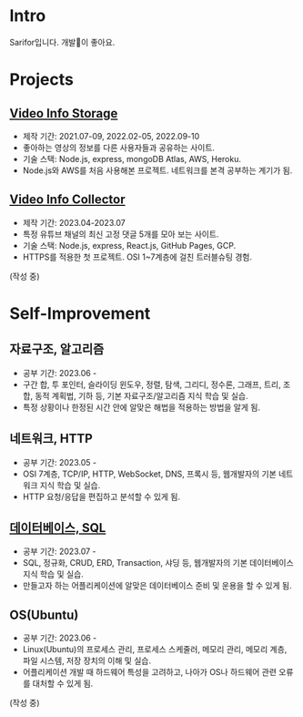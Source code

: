 <!--
**sarifor/sarifor** is a ✨ _special_ ✨ repository because its `README.md` (this file) appears on your GitHub profile.

Here are some ideas to get you started:

- 🔭 I’m currently working on ...
- 🌱 I’m currently learning ...
- 👯 I’m looking to collaborate on ...
- 🤔 I’m looking for help with ...
- 💬 Ask me about ...
- 📫 How to reach me: ...
- 😄 Pronouns: ...
- ⚡ Fun fact: ...
-->

# Intro
Sarifor입니다. 개발🐾이 좋아요.

# Projects
## [Video Info Storage](https://github.com/sarifor/video-info-storage)
- 제작 기간: 2021.07-09, 2022.02-05, 2022.09-10
- 좋아하는 영상의 정보를 다른 사용자들과 공유하는 사이트.
- 기술 스택: Node.js, express, mongoDB Atlas, AWS, Heroku.
- Node.js와 AWS를 처음 사용해본 프로젝트. 네트워크를 본격 공부하는 계기가 됨.

## [Video Info Collector](https://github.com/sarifor/video-info-collector)
- 제작 기간: 2023.04-2023.07
- 특정 유튜브 채널의 최신 고정 댓글 5개를 모아 보는 사이트.
- 기술 스택: Node.js, express, React.js, GitHub Pages, GCP.
- HTTPS를 적용한 첫 프로젝트. OSI 1~7계층에 걸친 트러블슈팅 경험.

(작성 중)

# Self-Improvement
## 자료구조, 알고리즘
- 공부 기간: 2023.06 -
- 구간 합, 투 포인터, 슬라이딩 윈도우, 정렬, 탐색, 그리디, 정수론, 그래프, 트리, 조합, 동적 계획법, 기하 등, 기본 자료구조/알고리즘 지식 학습 및 실습.
- 특정 상황이나 한정된 시간 안에 알맞은 해법을 적용하는 방법을 알게 됨.

## 네트워크, HTTP
- 공부 기간: 2023.05 -
- OSI 7계층, TCP/IP, HTTP, WebSocket, DNS, 프록시 등, 웹개발자의 기본 네트워크 지식 학습 및 실습.
- HTTP 요청/응답을 편집하고 분석할 수 있게 됨.

## [데이터베이스, SQL](https://github.com/sarifor/db-practice.git)
- 공부 기간: 2023.07 -
- SQL, 정규화, CRUD, ERD, Transaction, 샤딩 등, 웹개발자의 기본 데이터베이스 지식 학습 및 실습.
- 만들고자 하는 어플리케이션에 알맞은 데이터베이스 준비 및 운용을 할 수 있게 됨.
  
## OS(Ubuntu)
- 공부 기간: 2023.06 -
- Linux(Ubuntu)의 프로세스 관리, 프로세스 스케줄러, 메모리 관리, 메모리 계층, 파일 시스템, 저장 장치의 이해 및 실습.
- 어플리케이션 개발 때 하드웨어 특성을 고려하고, 나아가 OS나 하드웨어 관련 오류를 대처할 수 있게 됨.

(작성 중)
